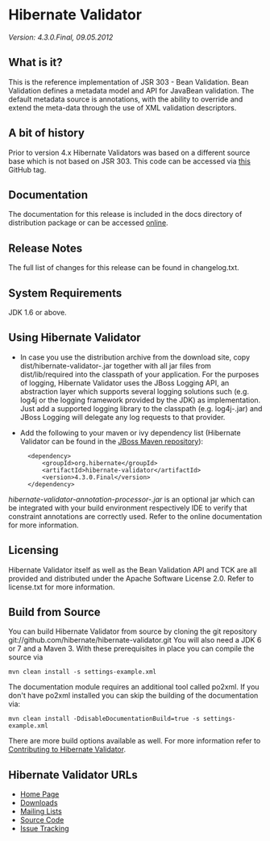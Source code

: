 # Hibernate Validator

*Version: 4.3.0.Final, 09.05.2012*


## What is it?

This is the reference implementation of JSR 303 - Bean Validation. 
Bean Validation defines a metadata model and API for JavaBean validation. 
The default metadata source is annotations, with the ability to override and extend 
the meta-data through the use of XML validation descriptors.

## A bit of history

Prior to version 4.x Hibernate Validators was based on a different source base which 
is not based on JSR 303. This code can be accessed via [this](https://github.com/hibernate/hibernate-validator/tree/pre-validator3-removal/hibernate-validator-legacy) GitHub tag.

## Documentation

The documentation for this release is included in the docs directory of distribution package or can be accessed [online](  http://www.hibernate.org/subprojects/validator/docs.html).

## Release Notes

The full list of changes for this release can be found in changelog.txt.

## System Requirements

JDK 1.6 or above.

## Using Hibernate Validator

* In case you use the distribution archive from the download site, copy dist/hibernate-validator-<version>.jar together with all
jar files from dist/lib/required into the classpath of your application. For the purposes of logging, Hibernate Validator uses
the JBoss Logging API, an abstraction layer which supports several logging solutions such (e.g. log4j or the logging framework
provided by the JDK) as implementation. Just add a supported logging library to the classpath (e.g. log4j-<version>.jar) and JBoss
Logging will delegate any log requests to that provider.

* Add the following to your maven or ivy dependency list (Hibernate Validator can be found in the [JBoss Maven repository](http://repository.jboss.org/nexus/content/groups/public-jboss)):

        <dependency>
            <groupId>org.hibernate</groupId>
            <artifactId>hibernate-validator</artifactId>
            <version>4.3.0.Final</version>
        </dependency>


*hibernate-validator-annotation-processor-<version>.jar* is an optional jar which can be integrated with your build
environment respectively IDE to verify that constraint annotations are correctly used. Refer to the online
documentation for more information.

## Licensing

Hibernate Validator itself as well as the Bean Validation API and TCK are all provided and distributed under
the Apache Software License 2.0. Refer to license.txt for more information.

## Build from Source

You can build Hibernate Validator from source by cloning the git repository git://github.com/hibernate/hibernate-validator.git
You will also need a JDK 6 or 7 and a Maven 3. With these prerequisites in place you can compile the source via

    mvn clean install -s settings-example.xml

The documentation module requires an additional tool called po2xml. If you don't have po2xml installed you can
skip the building of the documentation via:

    mvn clean install -DdisableDocumentationBuild=true -s settings-example.xml

There are more build options available as well. For more information refer to [Contributing to Hibernate Validator](http://community.jboss.org/wiki/ContributingtoHibernateValidator).

## Hibernate Validator URLs

* [Home Page](http://validator.hibernate.org)
* [Downloads](http://www.hibernate.org/subprojects/validator/download.html)
* [Mailing Lists](http://www.hibernate.org/community/mailinglists.html)
* [Source Code](git://github.com/hibernate/hibernate-validator.git)
* [Issue Tracking](http://opensource.atlassian.com/projects/hibernate/browse/HV)
